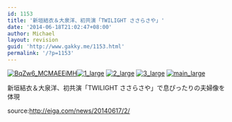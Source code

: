 ```yaml
---
id: 1153
title: '新垣結衣＆大泉洋、初共演「TWILIGHT ささらさや」'
date: '2014-06-18T21:02:47+08:00'
author: Michael
layout: revision
guid: 'http://www.gakky.me/1153.html'
permalink: '/?p=1153'
---
```


[![BqZw6_MCMAEEiMH](http://www.yui-aragaki.org/wp-content/uploads/2014/06/BqZw6_MCMAEEiMH.jpg)](http://www.yui-aragaki.org/wp-content/uploads/2014/06/BqZw6_MCMAEEiMH.jpg)[![1_large](http://www.yui-aragaki.org/wp-content/uploads/2014/06/1_large.jpg)](http://www.yui-aragaki.org/wp-content/uploads/2014/06/1_large.jpg) [![2_large](http://www.yui-aragaki.org/wp-content/uploads/2014/06/2_large.jpg)](http://www.yui-aragaki.org/wp-content/uploads/2014/06/2_large.jpg) [![3_large](http://www.yui-aragaki.org/wp-content/uploads/2014/06/3_large.jpg)](http://www.yui-aragaki.org/wp-content/uploads/2014/06/3_large.jpg) [![main_large](http://www.yui-aragaki.org/wp-content/uploads/2014/06/main_large.jpg)](http://www.yui-aragaki.org/wp-content/uploads/2014/06/main_large.jpg)

新垣結衣＆大泉洋、初共演「TWILIGHT ささらさや」で息ぴったりの夫婦像を体現

source:http://eiga.com/news/20140617/2/